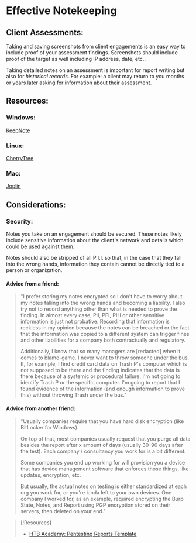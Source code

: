 # Effective Notekeeping

## Client Assessments:
Taking and saving screenshots from client engagements is an easy way to include proof of your assessment findings. Screenshots should include proof of the target as well including IP address, date, etc..

Taking detailed notes on an assessment is important for report writing but also for _historical records_. For example: a client may return to you months or years later asking for information about their assessment.
## Resources:
### Windows:
[KeepNote](https://keepnote.org/)
### Linux:
[CherryTree](https://www.giuspen.com/cherrytree)
### Mac:
[Joplin](https://github.com/laurent22/joplin)
## Considerations:
### Security:
Notes you take on an engagement should be secured. These notes likely include sensitive information about the client's network and details which could be used against them.

Notes should also be stripped of all P.I.I. so that, in the case that they fall into the wrong hands, information they contain cannot be directly tied to a person or organization.
#### Advice from a friend:
> "I prefer storing my notes encrypted so I don't have to worry about my notes falling into the wrong hands and becoming a liability. I also try not to record anything other than what is needed to prove the finding. In almost every case, PII, PFI, PHI or other sensitive information is just not probative. Recording that information is reckless in my opinion because the notes can be breached or the fact that the information was copied to a different system can trigger fines and other liabilities for a company both contractually and regulatory.
>
> Additionally, I know that so many managers are [redacted] when it comes to blame-game. I never want to throw someone under the bus. If, for example, I find credit card data on Trash P's computer which is not supposed to be there and the finding indicates that the data is there because of a systemic or procedural failure, I'm not going to identify Trash P or the specific computer. I'm going to report that I found evidence of the information (and enough information to prove this) without throwing Trash under the bus."
#### Advice from another friend:
>"Usually companies require that you have hard disk encryption (like BitLocker for Windows).
>
>On top of that, most companies usually request that you purge all data besides the report after x amount of days (usually 30-90 days after the test). Each company / consultancy you work for is a bit different.
>
>Some companies you end up working for will provision you a device that has device management software that enforces those things, like updates, encryption, etc.
>
>But usually, the actual notes on testing is either standardized at each org you work for, or you're kinda left to your own devices. One company I worked for, as an example, required encrypting the Burp State, Notes, and Report using PGP encryption stored on their servers, then deleted on your end."

> [!Resources]
> - [HTB Academy: Pentesting Reports Template](https://www.hackthebox.com/blog/penetration-testing-reports-template-and-guide)
